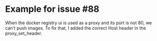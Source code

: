 # Example for issue #88

When the docker registry ui is used as a proxy and its port is not 80, we can't push images.
To fix that, I added the correct Host header in the proxy_set_header.